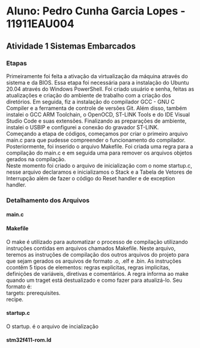 # Aluno: Pedro Cunha Garcia Lopes - 11911EAU004

## Atividade 1 Sistemas Embarcados

### Etapas

Primeiramente foi feita a ativação da virtualização da máquina através do sistema e da BIOS. Essa etapa foi necessária para a instalação do Ubuntu 20.04 através do Windows PowerShell. Foi criado usuário e senha, feitas as atualizações e criação do ambiente de trabalho com a criação dos diretórios.
Em seguida, fiz a instalação do compilador GCC - GNU C Compiler e a ferramenta de controle de versões Git. Além disso, também instalei o GCC ARM Toolchain, o OpenOCD, ST-LINK Tools e do IDE Visual Studio Code e suas extensões. Finalizando as preparações de ambiente, instalei o USBIP e configurei a conexão do gravador ST-LINK.\
Começando a etapa de códigos, começamos por criar o primeiro arquivo main.c para que pudesse compreender o funcionamento do compilador. Posteriormente, foi inserido o arquivo Makefile. Foi criada uma regra para a compilação do main.c e em seguida uma para remover os arquivos objetos gerados na compilação.\
Neste momento foi criado o arquivo de inicialização com o nome startup.c, nesse arquivo declaramos e inicializamos o Stack e a Tabela de Vetores de Interrupção além de fazer o código do Reset handler e de exception handler.

### Detalhamento dos Arquivos

#### main.c

#### Makefile

O make é utilizado para automatizar o processo de compilação utilizando instruções contidas em arquivos chamados Makefile. Neste arquivo, teremos as instruções de compilação dos outros arquivos do projeto para que sejam gerados os arquivos de formato .o, .elf e .bin. As instruções ccontêm 5 tipos de elementos: regras explicitas, regras implicitas, definições de variáveis, diretivas e comentários. A regra informa ao make quando um traget está destualizado e como fazer para atualizá-lo. Seu formato é: <br>targets: prerequisites. <br>recipe.

#### startup.c

O startup. é o arquivo de incialização

#### stm32f411-rom.ld

